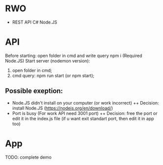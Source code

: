 
# RWO
* REST API C# Node.JS
# API 
Before starting: open folder in cmd and write query npm i (Required Node.JS)
Start server (nodemon version): 
1. open folder in cmd;
2. cmd query: npm run start (or npm start);
## Possible exeption:
+ Node.JS didn't install on your computer (or work incorrect)
++ Decision: install Node.JS (https://nodejs.org/en/download/)
+ Port is busy (For work API need 3001 port)
++ Decision: free the port or edit it in the index.js file (if u want exit standart port, then edit it in app too)
# App
TODO: complete demo
